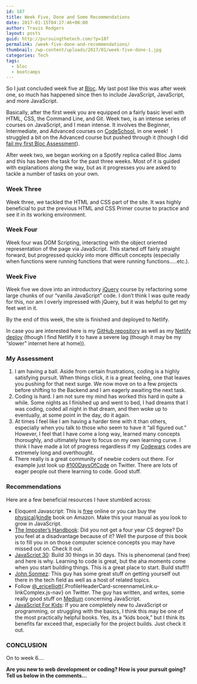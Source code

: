 ```yaml
---
id: 187
title: Week Five, Done and Some Recommendations
date: 2017-01-15T04:27:46+00:00
author: Travis Rodgers
layout: posts
guid: http://pursuingthetech.com/?p=187
permalink: /week-five-done-and-recommendations/
thumbnail: /wp-content/uploads/2017/01/week-five-done-1.jpg
categories: Tech
tags:
  - bloc
  - bootcamps
---
```

So I just concluded week five at <a href="http://bloc.io" target="_blank">Bloc</a>. My last post like this was after week one, so much has happened since then to include JavaScript, JavaScript, and more JavaScript.

Basically, after the first week you are equipped on a fairly basic level with HTML, CSS, the Command Line, and Git. Week two, is an intense series of courses on JavaScript, and I mean intense. It involves the Beginner, Intermediate, and Advanced courses on <a href="http://codeschool.com" target="_blank">CodeSchool</a>, in one week!  I struggled a bit on the Advanced course but pushed through it (though I did <a href="http://pursuingthetech.com/so-i-failed-my-first-bloc-assessment/" target="_blank">fail my first Bloc Assessment</a>).

After week two, we began working on a Spotify replica called Bloc Jams and this has been the task for the past three weeks. Most of it is guided with explanations along the way, but as it progresses you are asked to tackle a number of tasks on your own.

### Week Three

Week three, we tackled the HTML and CSS part of the site. It was highly beneficial to put the previous HTML and CSS Primer course to practice and see it in its working environment.

### Week Four

Week four was DOM Scripting, interacting with the object oriented representation of the page via JavaScript. This started off fairly straight forward, but progressed quickly into more difficult concepts (especially when functions were running functions that were running functions&#8230;..etc.).

### Week Five

Week five we dove into an introductory <a href="http://jquery.com" target="_blank">jQuery</a> course by refactoring some large chunks of our &#8220;vanilla JavaScript&#8221; code. I don&#8217;t think I was quite ready for this, nor am I overly impressed with jQuery, but it was helpful to get my feet wet in it.

By the end of this week, the site is finished and deployed to Netlify.

In case you are interested here is my <a href="https://github.com/rodgtr1/bloc-jams" target="_blank">GitHub repository</a> as well as my <a href="http://bloc-jams-travis-rodgers.netlify.com/" target="_blank">Netlify deploy</a> (though I find Netlify it to have a severe lag (though it may be my &#8220;slower&#8221; internet here at home)).

### My Assessment

  1. I am having a ball. Aside from certain frustrations, coding is a highly satisfying pursuit. When things click, it is a great feeling, one that leaves you pushing for that next surge. We now move on to a few projects before shifting to the Backend and I am eagerly awaiting the next task.
  2. Coding is hard. I am not sure my mind has worked this hard in quite a while. Some nights as I finished up and went to bed, I had dreams that I was coding, coded all night in that dream, and then woke up to eventually, at some point in the day, do it again.
  3. At times I feel like I am having a harder time with it than others, especially when you talk to those who seem to have it &#8220;all figured out.&#8221; However, I feel that I have come a long way, learned many concepts thoroughly, and ultimately have to focus on my own learning curve. I think I have made a lot of progress regardless if my <a href="http://codewars.com" target="_blank">Codewars</a> codes are extremely long and overthought.
  4. There really is a great community of newbie coders out there. For example just look up <a href="https://twitter.com/search?q=%23100DaysOfCode&src=tyah" target="_blank">#100DaysOfCode</a> on Twitter. There are lots of eager people out there learning to code. Good stuff.

### Recommendations

Here are a few beneficial resources I have stumbled across:

  * Eloquent Javascript: This is <a href="http://eloquentjavascript.net/Eloquent_JavaScript.pdf" target="_blank">free</a> online or you can buy the <a href="http://amzn.to/2iVgQP3" target="_blank">physical</a>/<a href="http://amzn.to/2jKOqah" target="_blank">kindle</a> book on Amazon. Make this your manual as you look to grow in JavaScript.
  * <a href="https://bigmachine.io/products/the-imposters-handbook/" target="_blank">The Imposter&#8217;s Handbook</a>: Did you not get a four year CS degree? Do you feel at a disadvantage because of it? Well the purpose of this book is to fill you in on those computer science concepts you may have missed out on. Check it out.
  * <a href="http://javascript30.com" target="_blank">JavaScript 30</a>: Build 30 things in 30 days. This is phenomenal (and free) and here is why. Learning to code is great, but the aha moments come when you start building things. This is a great place to start. Build stuff!!
  * <a href="http://simpleprogrammer.com" target="_blank">John Sonmez</a>: This guy has some great stuff on getting yourself out there in the tech field as well as a host of related topics.
  * Follow [@<span class="u-linkComplex-target">_ericelliott</span>](https://twitter.com/_ericelliott){.ProfileHeaderCard-screennameLink.u-linkComplex.js-nav} on Twitter. The guy has written, and writes, some really good stuff on <a href="https://medium.com/@_ericelliott" target="_blank">Medium</a> concerning JavaScript.
  * <a href="http://amzn.to/2jlf0d2" target="_blank">JavaScript For Kids</a>: If you are completely new to JavaScript or programming, or struggling with the basics, I think this may be one of the most practically helpful books. Yes, its a &#8220;kids book,&#8221; but I think its benefits far exceed that, especially for the project builds. Just check it out.

### CONCLUSION

On to week 6&#8230;.

**Are you new to web development or coding? How is your pursuit going? Tell us below in the comments&#8230;**